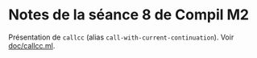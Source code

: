 Notes de la séance 8 de Compil M2
=================================

Présentation de `callcc` (alias `call-with-current-continuation`).
Voir [doc/callcc.ml](doc/callcc.ml).
